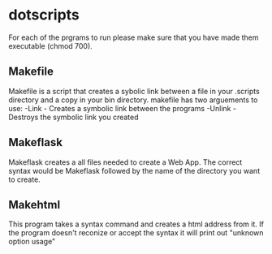 # dotscripts
For each of the prgrams to run please make sure that you have made them executable (chmod 700).
## Makefile
Makefile is a script that creates a sybolic link between a file in your .scripts directory and a copy in your bin directory. makefile has two arguements to use:
-Link - Creates a symbolic link between the programs
-Unlink - Destroys the symbolic link you created
## Makeflask
Makeflask creates a all files needed to create a Web App. The correct syntax would be Makeflask followed by the name of the directory you want to create.
## Makehtml
This program takes a syntax command and creates a html address from it. If the program doesn't reconize or accept the syntax it will print out "unknown option usage"
